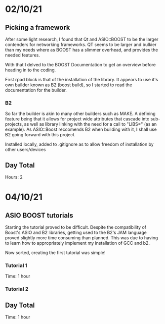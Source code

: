 # 02/10/21

## Picking a framework
After some light research, I found that Qt and ASIO::BOOST to be the larger contenders for networking frameworks. QT seems to be larger and bulkier than my needs where as BOOST has a slimmer overhead, and provides the needed features.

With that I delved to the BOOST Documentation to get an overview before heading in to the coding.

First rpad block is that of the installation of the library. It appears to use it's own builder known as B2 (boost build), so I started to read the documentation for the builder.

### B2
So far the builder is akin to many other builders such as MAKE. A defining feature being that it allows for project wide attributes that cascade into sub-projects, as well as library linking with the need for a call to "LIBS=" (as an example).
As ASIO::Boost reccomends B2 when building with it, I shall use B2 going forward with this project.

Installed locally, added to .gitignore as to allow freedom of installation by other users/devices

## Day Total
Hours: 2

# 04/10/21

## ASIO BOOST tutorials
Starting the tutorial proved to be difficult. Despite the compatibility of Boost's ASIO and B2 libraries, getting used to the B2's JAM language proved slightly more time consuming than planned. This was due to having to learn how to appropriately implement my installation of GCC
and b2.

Now sorted, creating the first tutorial was simple!

### Tutorial 1
Time: 1 hour

### Tutorial 2

## Day Total
Time: 1 hour
